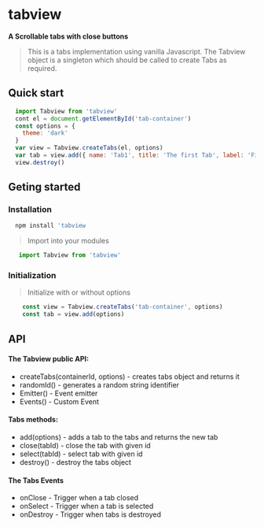 # tabview
**A Scrollable tabs with close buttons**
> This is a tabs implementation using vanilla Javascript. The Tabview object is a singleton which should be called to create Tabs as required.  
## Quick start
``` javascript
  import Tabview from 'tabview'
  cont el = document.getElementById('tab-container')
  const options = {
    theme: 'dark'
  }
  var view = Tabview.createTabs(el, options)
  var tab = view.add({ name: 'Tab1', title: 'The first Tab', label: 'First Tab' })
  view.destroy()
```
## Geting started
### Installation
``` javascript
  npm install 'tabview 
```
> Import into your modules
```javascript
   import Tabview from 'tabview'
```
### Initialization
> Initialize with or without options
```javascript
    const view = Tabview.createTabs('tab-container', options)
    const tab = view.add(options)
``` 
## API
#### The Tabview public API:
* createTabs(containerId, options) - creates tabs object and returns it
* randomId() - generates a random string identifier
* Emitter() - Event emitter
* Events() - Custom Event
#### Tabs methods:
* add(options) - adds a tab to the tabs and returns the new tab
* close(tabId) - close the tab with given id
* select(tabId) - select tab with given id
* destroy() - destroy the tabs object
#### The Tabs Events
* onClose - Trigger when  a tab closed
* onSelect - Trigger when a tab is selected
* onDestroy - Trigger when tabs is destroyed
 

  


